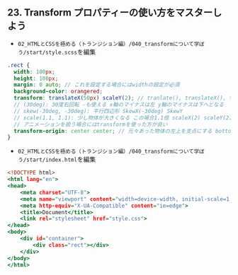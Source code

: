 ## 23. Transform プロパティーの使い方をマスターしよう

+ `02_HTMLとCSSを極める（トランジション編）/040_transformについて学ぼう/start/style.scss`を編集<br>

```scss:style.scss
.rect {
  width: 100px;
  height: 100px;
  margin: 0 auto; // これを設定する場合にはwidthの設定が必須
  background-color: orangered;
  transform: translateX(50px) scaleY(2); // tranlate(), translateX(), translateY() 第1引数: x軸 第2引数: y軸 (下側へ) 両者-指定もできて移動方向は逆になる pxと%で指定可能 100%で一個分
  // (30deg): 30度右回転 -も使える x軸のマイナスは左 y軸のマイナスは下へとなる
  // skew(-30deg, -30deg): 平行四辺形 SkewX(-30deg) SkewY
  // scale(1.1, 1.1): 少し物体が大きくなる この場合1.1倍 scaleX(2) scaleY(2)
  // アニメーションを扱う場合にはtransformを使った方が良い
  transform-origin: center center; // 元々あった物体の左上を支点にする bottom left: 左下を支点にする bottom right: 右下を支点にする center center: センターを支点にする -20px -20pxと任意の値も設定できる
}
```

+ `02_HTMLとCSSを極める（トランジション編）/040_transformについて学ぼう/start/index.html`を編集<br>

```html:index.html
<!DOCTYPE html>
<html lang="en">
<head>
    <meta charset="UTF-8">
    <meta name="viewport" content="width=device-width, initial-scale=1.0">
    <meta http-equiv="X-UA-Compatible" content="ie=edge">
    <title>Document</title>
    <link rel="stylesheet" href="style.css">
</head>
<body>
    <div id="container">
        <div class="rect"></div>
    </div>
</body>
</html>
```
